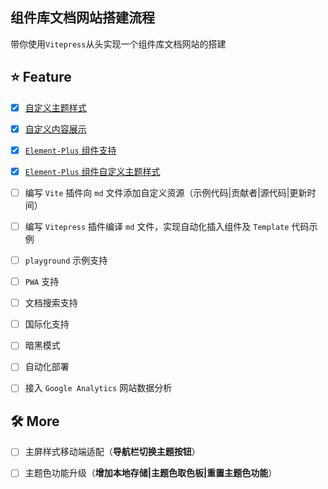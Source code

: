 ## 组件库文档网站搭建流程

带你使用`Vitepress`从头实现一个组件库文档网站的搭建

## ⭐️ Feature

- [x] [自定义主题样式](https://github.com/winchesHe/Library-Docs/commit/424d3e8b0ac16e3ca37acbc44a956ab5cceb01e2)

- [x] [自定义内容展示](https://github.com/winchesHe/Library-Docs/commit/73b44fff6b7f6bb558ebda800361174472fc149c)

- [x] [`Element-Plus` 组件支持](https://github.com/winchesHe/Library-Docs/commit/34aa73416b4d67ec8be56e17309a3a8e1659d92e)

- [x] [`Element-Plus` 组件自定义主题样式](https://github.com/winchesHe/Library-Docs/commit/17920d1cde7417d46e9a49b53458459fae5ada66)

- [ ] 编写 `Vite` 插件向 `md` 文件添加自定义资源（示例代码|贡献者|源代码|更新时间）

- [ ] 编写 `Vitepress` 插件编译 `md` 文件，实现自动化插入组件及 `Template` 代码示例

- [ ] `playground` 示例支持

- [ ] `PWA` 支持

- [ ] 文档搜索支持

- [ ] 国际化支持

- [ ] 暗黑模式

- [ ] 自动化部署

- [ ] 接入 `Google Analytics` 网站数据分析

## 🛠️ More

- [ ] 主屏样式移动端适配（**导航栏切换主题按钮**）

- [ ] 主题色功能升级（**增加本地存储|主题色取色板|重置主题色功能**）